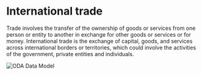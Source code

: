 # International trade
Trade involves the transfer of the ownership of goods or services from one person or entity to another in exchange for other goods or services or for money. International trade is the exchange of capital, goods, and services across international borders or territories, which could involve the activities of the government, private entities and individuals.


![ODA Data Model](http://s33.postimg.org/c0owkje6n/yds_model_trade.png)
